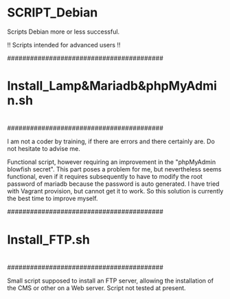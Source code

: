 # SCRIPT_Debian
Scripts Debian more or less successful.

!! Scripts intended for advanced users !!

#########################################
#
# Install_Lamp&Mariadb&phpMyAdmin.sh
#
#########################################

I am not a coder by training, if there are errors and there certainly are. Do not hesitate to advise me.

Functional script, however requiring an improvement in the "phpMyAdmin blowfish secret".
This part poses a problem for me, but nevertheless seems functional, even if it requires subsequently to have to modify the root password of mariadb because the password is auto generated.
I have tried with Vagrant provision, but cannot get it to work. So this solution is currently the best time to improve myself.


#########################################
#
# Install_FTP.sh
#
#########################################

Small script supposed to install an FTP server, allowing the installation of the CMS or other on a Web server. Script not tested at present.
